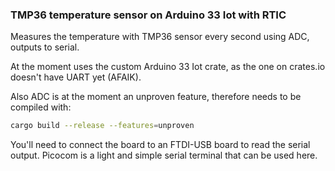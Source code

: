 ### TMP36 temperature sensor on Arduino 33 Iot with RTIC

Measures the temperature with TMP36 sensor every second using ADC, outputs to serial. 

At the moment uses the custom Arduino 33 Iot crate, as the one on crates.io doesn't have UART yet (AFAIK).

Also ADC is at the moment an unproven feature, therefore needs to be compiled with:

```bash
cargo build --release --features=unproven
```

You'll need to connect the board to an FTDI-USB board to read the serial output. 
Picocom is a light and simple serial terminal that can be used here.
